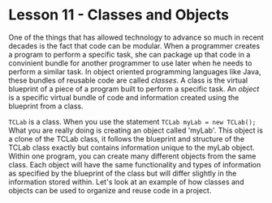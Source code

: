 # Lesson 11 - Classes and Objects
One of the things that has allowed technology to advance so much in recent decades is the fact that code can be modular. When a programmer creates a program to perform a specific task, she can package up that code in a convinient bundle for another programmer to use later when he needs to perform a similar task. In object oriented programming languages like Java, these bundles of reusable code are called *classes*. A class is the virtual blueprint of a piece of a program built to perform a specific task. An *object* is a specific virtual bundle of code and information created using the blueprint from a class.

```TCLab``` is a class. When you use the statement ```TCLab myLab = new TCLab();``` What you are really doing is creating an object called 'myLab'. This object is a clone of the TCLab class, it follows the blueprint and structure of the TCLab class exactly but contains information unique to the myLab object. Within one program, you can create many different objects from the same class. Each object will have the same functionality and types of information as specified by the blueprint of the class but will differ slightly in the information stored within. Let's look at an example of how classes and objects can be used to organize and reuse code in a project.